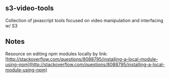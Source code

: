 s3-video-tools
---------

Collection of javascript tools focused on video manipulation and interfacing w/ S3


Notes
------

Resource on editing npm modules locally by link:  
[http://stackoverflow.com/questions/8088795/installing-a-local-module-using-npm](http://stackoverflow.com/questions/8088795/installing-a-local-module-using-npm)